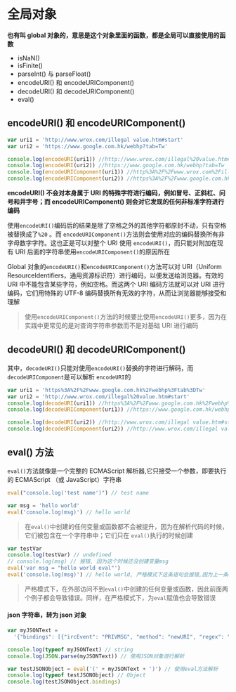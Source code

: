 # 全局对象

**也有叫 global 对象的，意思是这个对象里面的函数，都是全局可以直接使用的函数**

- isNaN()
- isFinite()
- parseInt() 与 parseFloat()
- encodeURI() 和 encodeURIComponent()
- decodeURI() 和 decodeURIComponent()
- eval()

## encodeURI() 和 encodeURIComponent()

```js
var uri1 = 'http://www.wrox.com/illegal value.htm#start'
var uri2 = 'https://www.google.com.hk/webhp?tab=Tw'

console.log(encodeURI(uri1)) //http://www.wrox.com/illegal%20value.htm#start
console.log(encodeURI(uri2)) //https://www.google.com.hk/webhp?tab=Tw
console.log(encodeURIComponent(uri1)) //http%3A%2F%2Fwww.wrox.com%2Fillegal%20value.htm%23start
console.log(encodeURIComponent(uri2)) //https%3A%2F%2Fwww.google.com.hk%2Fwebhp%3Ftab%3DTw
```

**encodeURI() 不会对本身属于 URI 的特殊字符进行编码，例如冒号、正斜杠、问号和井字号；而 encodeURIComponent() 则会对它发现的任何非标准字符进行编码**

使用`encodeURI()`编码后的结果是除了空格之外的其他字符都原封不动，只有空格被替换成了`%20` 。而 `encodeURIComponent()`方法则会使用对应的编码替换所有非字母数字字符。这也正是可以对整个 URI 使用 `encodeURI()`，而只能对附加在现有 URI 后面的字符串使用`encodeURIComponent()`的原因所在

Global 对象的`encodeURI()`和`encodeURIComponent()`方法可以对 URI（Uniform ResourceIdentifiers，通用资源标识符）进行编码，以便发送给浏览器。有效的 URI 中不能包含某些字符，例如空格。而这两个 URI 编码方法就可以对 URI 进行编码，它们用特殊的 UTF-8 编码替换所有无效的字符，从而让浏览器能够接受和理解

> 使用`encodeURIComponent()`方法的时候要比使用`encodeURI()`更多，因为在实践中更常见的是对查询字符串参数而不是对基础 URI 进行编码

## decodeURI() 和 decodeURIComponent()

其中，`decodeURI()`只能对使用`encodeURI()`替换的字符进行解码，而`decodeURIComponent`是可以解析 `encodeURI`的

```js
var uri1 = 'https%3A%2F%2Fwww.google.com.hk%2Fwebhp%3Ftab%3DTw'
var uri2 = 'http://www.wrox.com/illegal%20value.htm#start'
console.log(decodeURI(uri1)) //https%3A%2F%2Fwww.google.com.hk%2Fwebhp%3Ftab%3DTw
console.log(decodeURIComponent(uri1)) //https://www.google.com.hk/webhp?tab=Tw

console.log(decodeURI(uri2)) //http://www.wrox.com/illegal value.htm#start
console.log(decodeURIComponent(uri2)) //http://www.wrox.com/illegal value.htm#start
```

## eval() 方法

`eval()`方法就像是一个完整的 ECMAScript 解析器,它只接受一个参数，即要执行的 ECMAScript （或 JavaScript）字符串

```js
eval("console.log('test name')") // test name

var msg = 'hello world'
eval('console.log(msg)') // hello world
```

> 在`eval()`中创建的任何变量或函数都不会被提升，因为在解析代码的时候，它们被包含在一个字符串中；它们只在 `eval()`执行的时候创建

```js
var testVar
console.log(testVar) // undefined
// console.log(msg) // 报错, 因为这个时候还没创建变量msg
eval('var msg = "hello world eval"')
eval('console.log(msg)') // hello world, 严格模式下这条语句会报错,因为上一条eval语句创建的变量msg在执行这个eval时已经被销毁了
```

> 严格模式下，在外部访问不到`eval()`中创建的任何变量或函数，因此前面两个例子都会导致错误。同样，在严格模式下，为`eval`赋值也会导致错误

#### json 字符串，转为 json 对象

```js
var myJSONText =
  '{"bindings": [{"ircEvent": "PRIVMSG", "method": "newURI", "regex": "^http://.*"},{"ircEvent": "PRIVMSG", "method": "deleteURI", "regex": "^delete.*"},{"ircEvent": "PRIVMSG", "method": "randomURI", "regex": "^random.*"}]}'

console.log(typeof myJSONText) // string
console.log(JSON.parse(myJSONText)) // 使用JSON对象进行解析

var testJSONObject = eval('(' + myJSONText + ')') // 使用eval方法解析
console.log(typeof testJSONObject) // Object
console.log(testJSONObject.bindings)
```
